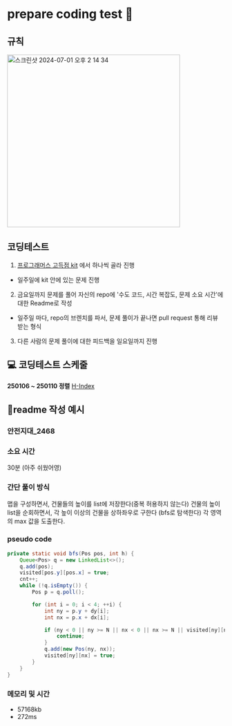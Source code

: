 # prepare coding test 🏓

## 규칙
<img width="400" alt="스크린샷 2024-07-01 오후 2 14 34" src="https://github.com/wanted-preonboarding-android-gyurim/android-preonboarding-Archive/assets/31344894/d588711a-28e4-44d2-8ca3-dd871c355909">

## 코딩테스트
1. [프로그래머스 고득점 kit](https://school.programmers.co.kr/learn/challenges?tab=algorithm_practice_kit) 에서 하나씩 골라 진행
- 일주일에 kit 안에 있는 문제 진행
2. 금요일까지 문제를 풀어 자신의 repo에 '수도 코드, 시간 복잡도, 문제 소요 시간'에 대한 Readme로 작성
- 일주일 마다, repo의 브렌치를 파서, 문제 풀이가 끝나면 pull request 통해 리뷰 받는 형식
3. 다른 사람의 문제 풀이에 대한 피드백을 일요일까지 진행

## 💻 코딩테스트 스케줄
**250106 ~ 250110 정렬** [H-Index](https://school.programmers.co.kr/learn/courses/30/lessons/42747)

## 🥨readme 작성 예시

### 안전지대_2468
### 소요 시간
30분 (아주 쉬웠어영)

### 간단 풀이 방식
맵을 구성하면서, 건물들의 높이를 list에 저장한다(중복 허용하지 않는다)
건물의 높이 list을 순회하면서, 각 높이 이상의 건물을 상하좌우로 구한다 (bfs로 탐색한다)
각 영역의 max 값을 도출한다.

### pseudo code
```java
private static void bfs(Pos pos, int h) {
    Queue<Pos> q = new LinkedList<>();
    q.add(pos);
    visited[pos.y][pos.x] = true;
    cnt++;
    while (!q.isEmpty()) {
        Pos p = q.poll();

        for (int i = 0; i < 4; ++i) {
            int ny = p.y + dy[i];
            int nx = p.x + dx[i];

            if (ny < 0 || ny >= N || nx < 0 || nx >= N || visited[ny][nx] || map[ny][nx] < h) {
                continue;
            }
            q.add(new Pos(ny, nx));
            visited[ny][nx] = true;
        }
    }
}
```

### 메모리 및 시간
- 57168kb
- 272ms
